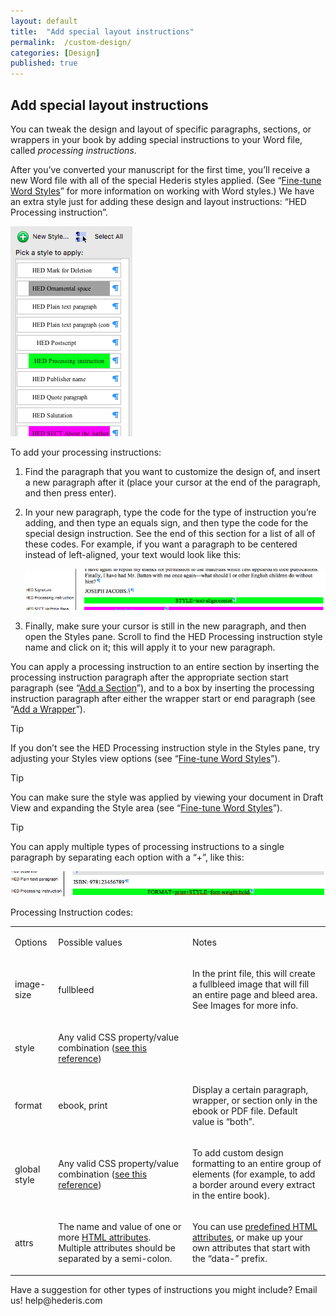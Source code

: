 ```yaml
---
layout: default
title:  "Add special layout instructions"
permalink:  /custom-design/
categories: [Design]
published: true
---
```


<section data-type="chapter" class="hsecchapter" data-hederis-type="hsecchapter" id="custom-design" data-pi-attrs="id: custom-design"><h1 data-hederis-type="hblkchaptitle" class="hblkchaptitle" id="pEqaEk1EB">Add special layout instructions</h1>
    <p class="hblkp" data-hederis-type="hblkp" id="pduroYcwo">You can tweak the design and layout of specific paragraphs, sections, or wrappers in your book by adding special instructions to your Word file, called <em>processing instructions</em>.</p>
    <p class="hblkp" data-hederis-type="hblkp" id="pcOKD02RL">After you&#8217;ve converted your manuscript for the first time, you&#8217;ll receive a new Word file with all of the special Hederis styles applied. (See &#8220;<a href="{% post_url 2019-04-01-14-Fine-tuneWordStyles %}"><span class="Hyperlink">Fine-tune Word Styles</span></a>&#8221; for more information on working with Word styles.) We have an extra style just for adding these design and layout instructions: &#8220;HED Processing instruction&#8221;.</p>
    <img data-hederis-type="hblkimg" class="hblkimg" id="prYiHobQO" src="/images/pi1.png"/>
    <p class="hblkp" data-hederis-type="hblkp" id="pelnt00Cw">To add your processing instructions:</p>
    <ol class="hwprnum-list" data-hederis-type="hwprnum-list" id="pFOQNkZGF"><li class="hblkoli" data-hederis-type="hblkoli" id="lix5KX2cYe"><p class="hblkoli" data-hederis-type="hblkoli" id="pn99Ylxpp">Find the paragraph that you want to customize the design of, and insert a new paragraph after it (place your cursor at the end of the paragraph, and then press enter).</p></li>
    <li class="hblkoli" data-hederis-type="hblkoli" id="liH1SGaY3S"><p class="hblkoli" data-hederis-type="hblkoli" id="pW78qWlDj">In your new paragraph, type the code for the type of instruction you&#8217;re adding, and then type an equals sign, and then type the code for the special design instruction. See the end of this section for a list of all of these codes. For example, if you want a paragraph to be centered instead of left-aligned, your text would look like this:</p><img data-hederis-type="hblkimg" class="hblkimg" id="pdOLKp6wB" src="/images/pi2.png"/>
    </li>
    <li class="hblkoli" data-hederis-type="hblkoli" id="liQRNU20qQ"><p class="hblkoli" data-hederis-type="hblkoli" id="p2WMwFpjX">Finally, make sure your cursor is still in the new paragraph, and then open the Styles pane. Scroll to find the HED Processing instruction style name and click on it; this will apply it to your new paragraph.</p></li>
    </ol>
    <p class="hblkp" data-hederis-type="hblkp" id="pOhxrlXoq">You can apply a processing instruction to an entire section by inserting the processing instruction paragraph after the appropriate section start paragraph (see &#8220;<a href="{% post_url 2019-04-01-16-AddaSection %}"><span class="Hyperlink">Add a Section</span></a>&#8221;), and to a box by inserting the processing instruction paragraph after either the wrapper start or end paragraph (see &#8220;<a href="{% post_url 2019-04-01-15-AddaWrapper %}"><span class="Hyperlink">Add a Wrapper</span></a>&#8221;).</p>
    <aside class="hwprbox box" data-hederis-type="hwprbox" id="pOYaMfBSU" data-type="sidebar"><p class="hblktype" data-hederis-type="hblktype" id="pKhH6j7BK">Tip</p>
    <p class="hblkp" data-hederis-type="hblkp" id="pCoJU28OO">If you don&#8217;t see the HED Processing instruction style in the Styles pane, try adjusting your Styles view options (see &#8220;<a href="{% post_url 2019-04-01-14-Fine-tuneWordStyles %}"><span class="Hyperlink">Fine-tune Word Styles</span></a>&#8221;).</p>
    </aside>
    <aside class="hwprbox box" data-hederis-type="hwprbox" id="pXAJVF1ok" data-type="sidebar"><p class="hblktype" data-hederis-type="hblktype" id="pcJ4qRX4I">Tip</p>
    <p class="hblkp" data-hederis-type="hblkp" id="puhmg0fGh">You can make sure the style was applied by viewing your document in Draft View and expanding the Style area (see &#8220;<a href="{% post_url 2019-04-01-14-Fine-tuneWordStyles %}"><span class="Hyperlink">Fine-tune Word Styles</span></a>&#8221;).</p>
    </aside>
    <aside class="hwprbox box" data-hederis-type="hwprbox" id="pmgZqOh7X" data-type="sidebar"><p class="hblktype" data-hederis-type="hblktype" id="pRXLrxII9">Tip</p>
    <p class="hblkp" data-hederis-type="hblkp" id="pvoryLpzU">You can apply multiple types of processing instructions to a single paragraph by separating each option with a &#8220;+&#8221;, like this:</p>
    <img data-hederis-type="hblkimg" class="hblkimg" id="pYca0fwWN" src="/images/pi3.png"/>
    </aside>
    <p class="hblkp" data-hederis-type="hblkp" id="plUDqEsSE">Processing Instruction codes:</p>
    <table id="pZhqMmd6e">
      <tr>
        <td>
          <p class="hblkp" data-hederis-type="hblkp">Options</p>
        </td>
        <td>
          <p class="hblkp" data-hederis-type="hblkp">Possible values</p>
        </td>
        <td>
          <p class="hblkp" data-hederis-type="hblkp">Notes</p>
        </td>
      </tr>
      <tr>
        <td>
          <p class="hblkp" data-hederis-type="hblkp">image-size</p>
        </td>
        <td>
          <p class="hblkp" data-hederis-type="hblkp">fullbleed</p>
        </td>
        <td>
          <p class="hblkp" data-hederis-type="hblkp">In the print file, this will create a fullbleed image that will fill an entire page and bleed area. See Images for more info.</p>
        </td>
      </tr>
      <tr>
        <td>
          <p class="hblkp" data-hederis-type="hblkp">style</p>
        </td>
        <td>
          <p class="hblkp" data-hederis-type="hblkp">Any valid CSS property/value combination (<a href="https://developer.mozilla.org/en-US/docs/Web/CSS/Reference"><span class="Hyperlink">see this reference</span></a>)</p>
        </td>
        <td/>
      </tr>
      <tr>
        <td>
          <p class="hblkp" data-hederis-type="hblkp">format</p>
        </td>
        <td>
          <p class="hblkp" data-hederis-type="hblkp">ebook, print</p>
        </td>
        <td>
          <p class="hblkp" data-hederis-type="hblkp">Display a certain paragraph, wrapper, or section only in the ebook or PDF file. Default value is &#8220;both&#8221;.</p>
        </td>
      </tr>
      <tr>
        <td>
          <p data-hederis-type="hblkpa" class="hblkpa">global style</p>
        </td>
        <td>
          <p data-hederis-type="hblkpa" class="hblkpa">Any valid CSS property/value combination (<a href="https://developer.mozilla.org/en-US/docs/Web/CSS/Reference"><span class="Hyperlink">see this reference</span></a>)</p>
        </td>
        <td>
          <p data-hederis-type="hblkpa" class="hblkpa">To add custom design formatting to an entire group of elements (for example, to add a border around every extract in the entire book).</p>
        </td>
      </tr>
      <tr>
        <td>
          <p data-hederis-type="hblkpa" class="hblkpa">attrs</p>
        </td>
        <td>
          <p data-hederis-type="hblkpa" class="hblkpa">The name and value of one or more <a href="https://developer.mozilla.org/en-US/docs/Web/HTML/Attributes"><span class="Hyperlink">HTML attributes</span></a>. Multiple attributes should be separated by a semi-colon.</p>
        </td>
        <td>
          <p data-hederis-type="hblkpa" class="hblkpa">You can use <a href="https://developer.mozilla.org/en-US/docs/Web/HTML/Attributes"><span class="Hyperlink">predefined HTML attributes</span></a>, or make up your own attributes that start with the &#8220;data-&#8221; prefix.</p>
        </td>
      </tr>
    </table>
    <p class="hblkp" data-hederis-type="hblkp" id="p0QLqKJFo">Have a suggestion for other types of instructions you might include? Email us! help@hederis.com</p>
    </section>
    